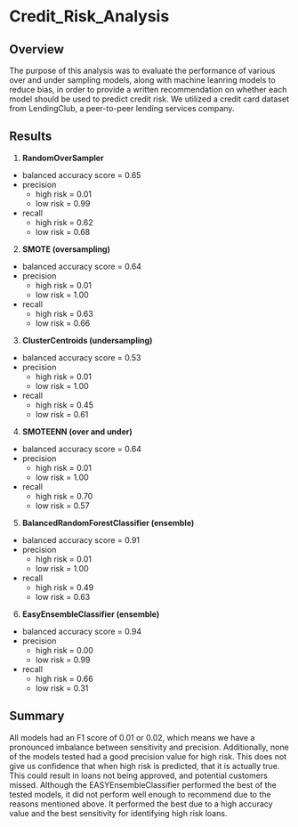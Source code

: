 # Credit_Risk_Analysis

## Overview
The purpose of this analysis was to evaluate the performance of various over and under sampling models, along with machine leanring models to reduce bias, in order to provide a written recommendation on whether each model should be used to predict credit risk. We utilized a credit card dataset from LendingClub, a peer-to-peer lending services company.

## Results
1. **RandomOverSampler**
 - balanced accuracy score = 0.65
 - precision
    - high risk = 0.01
    - low risk = 0.99
 - recall
   - high risk = 0.62
   - low risk = 0.68
2. **SMOTE (oversampling)**
 - balanced accuracy score = 0.64
 - precision
    - high risk = 0.01
    - low risk = 1.00
 - recall
   - high risk = 0.63
   - low risk = 0.66
3. **ClusterCentroids (undersampling)**
 - balanced accuracy score = 0.53
 - precision
    - high risk = 0.01
    - low risk = 1.00
 - recall
   - high risk = 0.45
   - low risk = 0.61
 4. **SMOTEENN (over and under)**
 - balanced accuracy score = 0.64
 - precision
    - high risk = 0.01
    - low risk = 1.00
 - recall
   - high risk = 0.70
   - low risk = 0.57
5. **BalancedRandomForestClassifier (ensemble)**
 - balanced accuracy score = 0.91
 - precision
    - high risk = 0.01
    - low risk = 1.00
 - recall
   - high risk = 0.49
   - low risk = 0.63
6. **EasyEnsembleClassifier (ensemble)**
 - balanced accuracy score = 0.94
 - precision
    - high risk = 0.00
    - low risk = 0.99
 - recall
   - high risk = 0.66
   - low risk = 0.31
 
## Summary
All models had an F1 score of 0.01 or 0.02, which means we have a pronounced imbalance between sensitivity and precision. Additionally, none of the models tested had a good precision value for high risk. This does not give us confidence that when high risk is predicted, that it is actually true. This could result in loans not being approved, and potential customers missed. Although the EASYEnsembleClassifier performed the best of the tested models, it did not perform well enough to recommend due to the reasons mentioned above. It performed the best due to a high accuracy value and the best sensitivity for identifying high risk loans.
